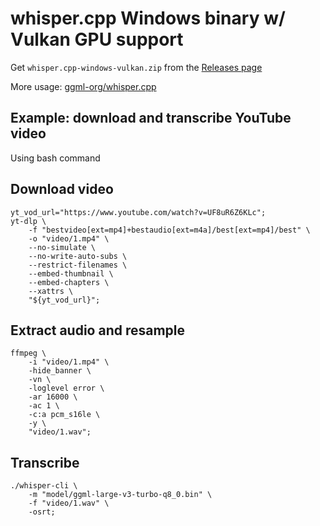 # whisper.cpp Windows binary w/ Vulkan GPU support

Get `whisper.cpp-windows-vulkan.zip` from the [Releases page](https://github.com/jerryshell/whisper.cpp-windows-vulkan-bin/releases)

More usage: [ggml-org/whisper.cpp](https://github.com/ggml-org/whisper.cpp)

## Example: download and transcribe YouTube video

Using bash command

## Download video

```shell
yt_vod_url="https://www.youtube.com/watch?v=UF8uR6Z6KLc";
yt-dlp \
    -f "bestvideo[ext=mp4]+bestaudio[ext=m4a]/best[ext=mp4]/best" \
    -o "video/1.mp4" \
    --no-simulate \
    --no-write-auto-subs \
    --restrict-filenames \
    --embed-thumbnail \
    --embed-chapters \
    --xattrs \
    "${yt_vod_url}";
```

## Extract audio and resample

```shell
ffmpeg \
    -i "video/1.mp4" \
    -hide_banner \
    -vn \
    -loglevel error \
    -ar 16000 \
    -ac 1 \
    -c:a pcm_s16le \
    -y \
    "video/1.wav";
```

## Transcribe

```shell
./whisper-cli \
    -m "model/ggml-large-v3-turbo-q8_0.bin" \
    -f "video/1.wav" \
    -osrt;
```
